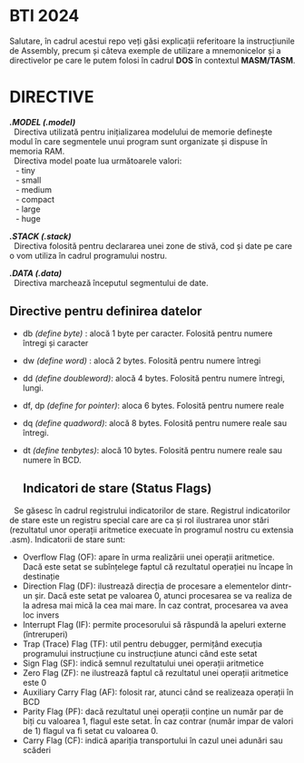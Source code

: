 
# BTI 2024

Salutare, în cadrul acestui repo veți găsi explicații referitoare la instrucțiunile de Assembly, precum și câteva exemple de utilizare a mnemonicelor și a directivelor pe care le putem folosi în cadrul **DOS** în contextul **MASM/TASM**.

#

# DIRECTIVE

__*.MODEL (.model)*__\
&nbsp; Directiva utilizată pentru inițializarea modelului de memorie definește modul în care segmentele unui program sunt organizate și dispuse în memoria RAM.\
&nbsp; Directiva model poate lua următoarele valori:\
&ensp; - tiny\
&ensp; - small\
&ensp; - medium\
&ensp; - compact\
&ensp; - large\
&ensp; - huge


__*.STACK (.stack)*__\
&nbsp; Directiva folosită pentru declararea unei zone de stivă, cod și date pe care o vom utiliza în cadrul programului nostru.

__*.DATA (.data)*__\
&nbsp; Directiva marchează începutul segmentului de date.

## Directive pentru definirea datelor
- db _(define byte)_ : alocă 1 byte per caracter. Folosită pentru numere întregi și caracter
- dw _(define word)_ : alocă 2 bytes. Folosită pentru numere întregi
- dd _(define doubleword)_: alocă 4 bytes. Folosită pentru numere întregi, lungi.
- df, dp _(define for pointer)_: aloca 6 bytes. Folosită pentru numere reale
- dq _(define quadword)_: alocă 8 bytes. Folosită pentru numere reale sau întregi.
- dt _(define tenbytes)_: alocă 10 bytes. Folosită pentru numere reale sau numere în BCD.

  ## Indicatori de stare (Status Flags)
&nbsp; Se găsesc în cadrul registrului indicatorilor de stare. Registrul indicatorilor de stare este un registru special care are ca și rol ilustrarea unor stări (rezultatul unor operații aritmetice execuate în programul nostru cu extensia .asm). Indicatorii de stare sunt:
- Overflow Flag (OF): apare în urma realizării unei operații aritmetice. Dacă este setat se subînțelege faptul că rezultatul operației nu încape în destinație
- Direction Flag (DF): ilustrează direcția de procesare a elementelor dintr-un șir. Dacă este setat pe valoarea 0, atunci procesarea se va realiza de la adresa mai mică la cea mai mare. În caz contrat, procesarea va avea loc invers
- Interrupt Flag (IF): permite procesorului să răspundă la apeluri externe (întreruperi)
- Trap (Trace) Flag (TF): util pentru debugger, permițând execuția programului instrucțiune cu instrucțiune atunci când este setat
- Sign Flag (SF): indică semnul rezultatului unei operații aritmetice
- Zero Flag (ZF): ne ilustrează faptul că rezultatul unei operații aritmetice este 0
- Auxiliary Carry Flag (AF): folosit rar, atunci când se realizeaza operații în BCD
- Parity Flag (PF): dacă rezultatul unei operații conține un număr par de biți cu valoarea 1, flagul este setat. În caz contrar (număr impar de valori de 1) flagul va fi setat cu valoarea 0.
- Carry Flag (CF): indică apariția transportului în cazul unei adunări sau scăderi
